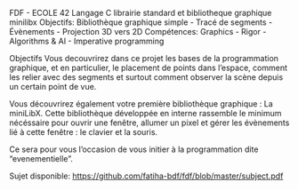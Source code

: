 FDF - ECOLE 42
Langage C librairie standard et bibliotheque graphique minilibx
Objectifs: Bibliothèque graphique simple - Tracé de segments - Évènements - Projection 3D vers 2D
Compétences: Graphics - Rigor - Algorithms & AI - Imperative programming

Objectifs
Vous decouvrirez dans ce projet les bases de la programmation graphique, et en particulier, le placement de points dans l’espace, comment les relier avec des segments et surtout comment observer la scène depuis un certain point de vue.

Vous découvrirez également votre première bibliothèque graphique : La miniLibX. Cette bibliothèque développée en interne rassemble le minimum nécéssaire pour ouvrir une fenêtre, allumer un pixel et gérer les évènements lié à cette fenêtre : le clavier et la souris.

Ce sera pour vous l’occasion de vous initier à la programmation dite “evenementielle”.

Sujet disponible: https://github.com/fatiha-bdf/fdf/blob/master/subject.pdf
